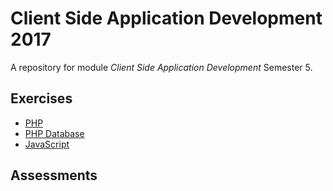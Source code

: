 # Client Side Application Development 2017

A repository for module *Client Side Application Development* Semester 5.



## Exercises

-	[PHP](./exercises/PHP.md)
-	[PHP Database](./exercises/PHPDBExercises.md)
-	[JavaScript](./exercises/JavaScript.md)


## Assessments


